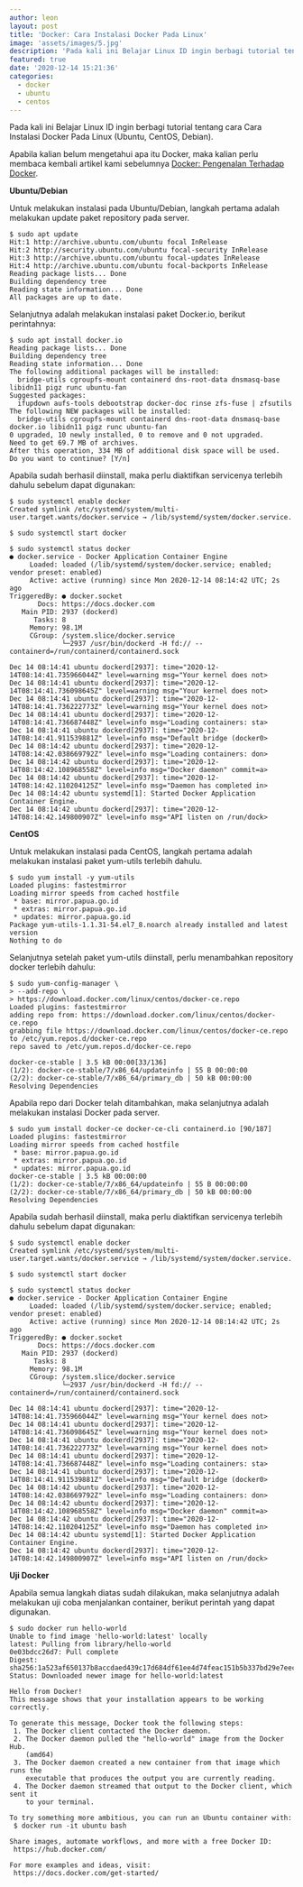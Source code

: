 ```yaml
---
author: leon
layout: post
title: 'Docker: Cara Instalasi Docker Pada Linux'
image: 'assets/images/5.jpg'
description: 'Pada kali ini Belajar Linux ID ingin berbagi tutorial tentang cara Cara Instalasi Docker Pada Linux (Ubuntu, CentOS, Debian).'
featured: true
date: '2020-12-14 15:21:36'
categories:
  - docker
  - ubuntu
  - centos
---
```


Pada kali ini Belajar Linux ID ingin berbagi tutorial tentang cara Cara Instalasi Docker Pada Linux (Ubuntu, CentOS, Debian).

Apabila kalian belum mengetahui apa itu Docker, maka kalian perlu membaca kembali artikel kami sebelumnya [Docker: Pengenalan Terhadap Docker](/pengenalan-terhadap-docker/).

**Ubuntu/Debian**

Untuk melakukan instalasi pada Ubuntu/Debian, langkah pertama adalah melakukan update paket repository pada server.

<!--kg-card-begin: markdown-->

    $ sudo apt update
    Hit:1 http://archive.ubuntu.com/ubuntu focal InRelease
    Hit:2 http://security.ubuntu.com/ubuntu focal-security InRelease
    Hit:3 http://archive.ubuntu.com/ubuntu focal-updates InRelease
    Hit:4 http://archive.ubuntu.com/ubuntu focal-backports InRelease
    Reading package lists... Done
    Building dependency tree
    Reading state information... Done
    All packages are up to date.

<!--kg-card-end: markdown-->

Selanjutnya adalah melakukan instalasi paket Docker.io, berikut perintahnya:

<!--kg-card-begin: markdown-->

    $ sudo apt install docker.io
    Reading package lists... Done
    Building dependency tree
    Reading state information... Done
    The following additional packages will be installed:
      bridge-utils cgroupfs-mount containerd dns-root-data dnsmasq-base libidn11 pigz runc ubuntu-fan
    Suggested packages:
      ifupdown aufs-tools debootstrap docker-doc rinse zfs-fuse | zfsutils
    The following NEW packages will be installed:
      bridge-utils cgroupfs-mount containerd dns-root-data dnsmasq-base docker.io libidn11 pigz runc ubuntu-fan
    0 upgraded, 10 newly installed, 0 to remove and 0 not upgraded.
    Need to get 69.7 MB of archives.
    After this operation, 334 MB of additional disk space will be used.
    Do you want to continue? [Y/n]

<!--kg-card-end: markdown-->

Apabila sudah berhasil diinstall, maka perlu diaktifkan servicenya terlebih dahulu sebelum dapat digunakan:

<!--kg-card-begin: markdown-->

    $ sudo systemctl enable docker
    Created symlink /etc/systemd/system/multi-user.target.wants/docker.service → /lib/systemd/system/docker.service.

<!--kg-card-end: markdown--><!--kg-card-begin: markdown-->

    $ sudo systemctl start docker

<!--kg-card-end: markdown--><!--kg-card-begin: markdown-->

    $ sudo systemctl status docker
    ● docker.service - Docker Application Container Engine
         Loaded: loaded (/lib/systemd/system/docker.service; enabled; vendor preset: enabled)
         Active: active (running) since Mon 2020-12-14 08:14:42 UTC; 2s ago
    TriggeredBy: ● docker.socket
           Docs: https://docs.docker.com
       Main PID: 2937 (dockerd)
          Tasks: 8
         Memory: 98.1M
         CGroup: /system.slice/docker.service
                 └─2937 /usr/bin/dockerd -H fd:// --containerd=/run/containerd/containerd.sock
    
    Dec 14 08:14:41 ubuntu dockerd[2937]: time="2020-12-14T08:14:41.735966044Z" level=warning msg="Your kernel does not>
    Dec 14 08:14:41 ubuntu dockerd[2937]: time="2020-12-14T08:14:41.736098645Z" level=warning msg="Your kernel does not>
    Dec 14 08:14:41 ubuntu dockerd[2937]: time="2020-12-14T08:14:41.736222773Z" level=warning msg="Your kernel does not>
    Dec 14 08:14:41 ubuntu dockerd[2937]: time="2020-12-14T08:14:41.736687448Z" level=info msg="Loading containers: sta>
    Dec 14 08:14:41 ubuntu dockerd[2937]: time="2020-12-14T08:14:41.911539881Z" level=info msg="Default bridge (docker0>
    Dec 14 08:14:42 ubuntu dockerd[2937]: time="2020-12-14T08:14:42.038669792Z" level=info msg="Loading containers: don>
    Dec 14 08:14:42 ubuntu dockerd[2937]: time="2020-12-14T08:14:42.108968558Z" level=info msg="Docker daemon" commit=a>
    Dec 14 08:14:42 ubuntu dockerd[2937]: time="2020-12-14T08:14:42.110204125Z" level=info msg="Daemon has completed in>
    Dec 14 08:14:42 ubuntu systemd[1]: Started Docker Application Container Engine.
    Dec 14 08:14:42 ubuntu dockerd[2937]: time="2020-12-14T08:14:42.149800907Z" level=info msg="API listen on /run/dock>

<!--kg-card-end: markdown-->

**CentOS**

Untuk melakukan instalasi pada CentOS, langkah pertama adalah melakukan instalasi paket yum-utils terlebih dahulu.

<!--kg-card-begin: html--><script async src="https://pagead2.googlesyndication.com/pagead/js/adsbygoogle.js"></script><ins class="adsbygoogle" style="display:block; text-align:center;" data-ad-layout="in-article" data-ad-format="fluid" data-ad-client="ca-pub-1515372853161377" data-ad-slot="1986938311"></ins><script>
     (adsbygoogle = window.adsbygoogle || []).push({});
</script><!--kg-card-end: html--><!--kg-card-begin: markdown-->

    $ sudo yum install -y yum-utils
    Loaded plugins: fastestmirror
    Loading mirror speeds from cached hostfile
     * base: mirror.papua.go.id
     * extras: mirror.papua.go.id
     * updates: mirror.papua.go.id
    Package yum-utils-1.1.31-54.el7_8.noarch already installed and latest version
    Nothing to do

<!--kg-card-end: markdown-->

Selanjutnya setelah paket yum-utils diinstall, perlu menambahkan repository docker terlebih dahulu:

<!--kg-card-begin: markdown-->

    $ sudo yum-config-manager \
    > --add-repo \
    > https://download.docker.com/linux/centos/docker-ce.repo
    Loaded plugins: fastestmirror
    adding repo from: https://download.docker.com/linux/centos/docker-ce.repo
    grabbing file https://download.docker.com/linux/centos/docker-ce.repo to /etc/yum.repos.d/docker-ce.repo
    repo saved to /etc/yum.repos.d/docker-ce.repo
    
    docker-ce-stable | 3.5 kB 00:00[33/136]
    (1/2): docker-ce-stable/7/x86_64/updateinfo | 55 B 00:00:00
    (2/2): docker-ce-stable/7/x86_64/primary_db | 50 kB 00:00:00
    Resolving Dependencies

<!--kg-card-end: markdown-->

Apabila repo dari Docker telah ditambahkan, maka selanjutnya adalah melakukan instalasi Docker pada server.

<!--kg-card-begin: markdown-->

    $ sudo yum install docker-ce docker-ce-cli containerd.io [90/187]
    Loaded plugins: fastestmirror
    Loading mirror speeds from cached hostfile
     * base: mirror.papua.go.id
     * extras: mirror.papua.go.id
     * updates: mirror.papua.go.id
    docker-ce-stable | 3.5 kB 00:00:00
    (1/2): docker-ce-stable/7/x86_64/updateinfo | 55 B 00:00:00
    (2/2): docker-ce-stable/7/x86_64/primary_db | 50 kB 00:00:00
    Resolving Dependencies

<!--kg-card-end: markdown-->

Apabila sudah berhasil diinstall, maka perlu diaktifkan servicenya terlebih dahulu sebelum dapat digunakan:

    $ sudo systemctl enable docker
    Created symlink /etc/systemd/system/multi-user.target.wants/docker.service → /lib/systemd/system/docker.service.

<!--kg-card-begin: markdown-->

    $ sudo systemctl start docker

<!--kg-card-end: markdown--><!--kg-card-begin: markdown-->

    $ sudo systemctl status docker
    ● docker.service - Docker Application Container Engine
         Loaded: loaded (/lib/systemd/system/docker.service; enabled; vendor preset: enabled)
         Active: active (running) since Mon 2020-12-14 08:14:42 UTC; 2s ago
    TriggeredBy: ● docker.socket
           Docs: https://docs.docker.com
       Main PID: 2937 (dockerd)
          Tasks: 8
         Memory: 98.1M
         CGroup: /system.slice/docker.service
                 └─2937 /usr/bin/dockerd -H fd:// --containerd=/run/containerd/containerd.sock
    
    Dec 14 08:14:41 ubuntu dockerd[2937]: time="2020-12-14T08:14:41.735966044Z" level=warning msg="Your kernel does not>
    Dec 14 08:14:41 ubuntu dockerd[2937]: time="2020-12-14T08:14:41.736098645Z" level=warning msg="Your kernel does not>
    Dec 14 08:14:41 ubuntu dockerd[2937]: time="2020-12-14T08:14:41.736222773Z" level=warning msg="Your kernel does not>
    Dec 14 08:14:41 ubuntu dockerd[2937]: time="2020-12-14T08:14:41.736687448Z" level=info msg="Loading containers: sta>
    Dec 14 08:14:41 ubuntu dockerd[2937]: time="2020-12-14T08:14:41.911539881Z" level=info msg="Default bridge (docker0>
    Dec 14 08:14:42 ubuntu dockerd[2937]: time="2020-12-14T08:14:42.038669792Z" level=info msg="Loading containers: don>
    Dec 14 08:14:42 ubuntu dockerd[2937]: time="2020-12-14T08:14:42.108968558Z" level=info msg="Docker daemon" commit=a>
    Dec 14 08:14:42 ubuntu dockerd[2937]: time="2020-12-14T08:14:42.110204125Z" level=info msg="Daemon has completed in>
    Dec 14 08:14:42 ubuntu systemd[1]: Started Docker Application Container Engine.
    Dec 14 08:14:42 ubuntu dockerd[2937]: time="2020-12-14T08:14:42.149800907Z" level=info msg="API listen on /run/dock>

<!--kg-card-end: markdown-->

**Uji Docker**

Apabila semua langkah diatas sudah dilakukan, maka selanjutnya adalah melakukan uji coba menjalankan container, berikut perintah yang dapat digunakan.

<!--kg-card-begin: markdown-->

    $ sudo docker run hello-world
    Unable to find image 'hello-world:latest' locally
    latest: Pulling from library/hello-world
    0e03bdcc26d7: Pull complete
    Digest: sha256:1a523af650137b8accdaed439c17d684df61ee4d74feac151b5b337bd29e7eec
    Status: Downloaded newer image for hello-world:latest
    
    Hello from Docker!
    This message shows that your installation appears to be working correctly.
    
    To generate this message, Docker took the following steps:
     1. The Docker client contacted the Docker daemon.
     2. The Docker daemon pulled the "hello-world" image from the Docker Hub.
        (amd64)
     3. The Docker daemon created a new container from that image which runs the
        executable that produces the output you are currently reading.
     4. The Docker daemon streamed that output to the Docker client, which sent it
        to your terminal.
    
    To try something more ambitious, you can run an Ubuntu container with:
     $ docker run -it ubuntu bash
    
    Share images, automate workflows, and more with a free Docker ID:
     https://hub.docker.com/
    
    For more examples and ideas, visit:
     https://docs.docker.com/get-started/

<!--kg-card-end: markdown-->

<!--kg-card-begin: html--><script async src="https://pagead2.googlesyndication.com/pagead/js/adsbygoogle.js"></script><ins class="adsbygoogle" style="display:block; text-align:center;" data-ad-layout="in-article" data-ad-format="fluid" data-ad-client="ca-pub-1515372853161377" data-ad-slot="1986938311"></ins><script>
     (adsbygoogle = window.adsbygoogle || []).push({});
</script><!--kg-card-end: html-->
